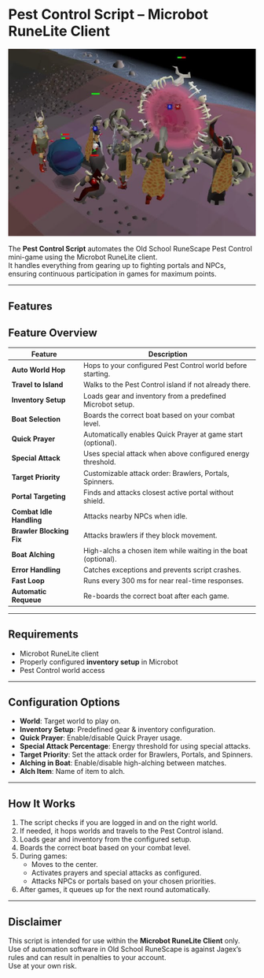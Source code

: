 # Pest Control Script – Microbot RuneLite Client

![img.png](images/img.png)

The **Pest Control Script** automates the Old School RuneScape Pest Control mini-game using the Microbot RuneLite client.  
It handles everything from gearing up to fighting portals and NPCs, ensuring continuous participation in games for maximum points.

---

## Features

## Feature Overview

| Feature                   | Description                                                                 |
|---------------------------|-----------------------------------------------------------------------------|
| **Auto World Hop**        | Hops to your configured Pest Control world before starting.                 |
| **Travel to Island**      | Walks to the Pest Control island if not already there.                      |
| **Inventory Setup**       | Loads gear and inventory from a predefined Microbot setup.                  |
| **Boat Selection**        | Boards the correct boat based on your combat level.                         |
| **Quick Prayer**          | Automatically enables Quick Prayer at game start (optional).                |
| **Special Attack**        | Uses special attack when above configured energy threshold.                  |
| **Target Priority**       | Customizable attack order: Brawlers, Portals, Spinners.                      |
| **Portal Targeting**      | Finds and attacks closest active portal without shield.                      |
| **Combat Idle Handling**  | Attacks nearby NPCs when idle.                                               |
| **Brawler Blocking Fix**  | Attacks brawlers if they block movement.                                     |
| **Boat Alching**          | High-alchs a chosen item while waiting in the boat (optional).               |
| **Error Handling**        | Catches exceptions and prevents script crashes.                              |
| **Fast Loop**             | Runs every 300 ms for near real-time responses.                              |
| **Automatic Requeue**     | Re-boards the correct boat after each game.                                  |


---

## Requirements
- Microbot RuneLite client
- Properly configured **inventory setup** in Microbot
- Pest Control world access

---

## Configuration Options
- **World**: Target world to play on.
- **Inventory Setup**: Predefined gear & inventory configuration.
- **Quick Prayer**: Enable/disable Quick Prayer usage.
- **Special Attack Percentage**: Energy threshold for using special attacks.
- **Target Priority**: Set the attack order for Brawlers, Portals, and Spinners.
- **Alching in Boat**: Enable/disable high-alching between matches.
- **Alch Item**: Name of item to alch.

---

## How It Works
1. The script checks if you are logged in and on the right world.
2. If needed, it hops worlds and travels to the Pest Control island.
3. Loads gear and inventory from the configured setup.
4. Boards the correct boat based on your combat level.
5. During games:
    - Moves to the center.
    - Activates prayers and special attacks as configured.
    - Attacks NPCs or portals based on your chosen priorities.
6. After games, it queues up for the next round automatically.

---

## Disclaimer
This script is intended for use within the **Microbot RuneLite Client** only.  
Use of automation software in Old School RuneScape is against Jagex’s rules and can result in penalties to your account.  
Use at your own risk.

